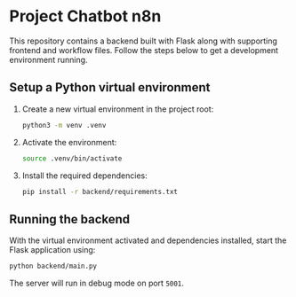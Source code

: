 # Project Chatbot n8n

This repository contains a backend built with Flask along with supporting
frontend and workflow files. Follow the steps below to get a development
environment running.

## Setup a Python virtual environment

1. Create a new virtual environment in the project root:

   ```bash
   python3 -m venv .venv
   ```

2. Activate the environment:

   ```bash
   source .venv/bin/activate
   ```

3. Install the required dependencies:

   ```bash
   pip install -r backend/requirements.txt
   ```

## Running the backend

With the virtual environment activated and dependencies installed, start the
Flask application using:

```bash
python backend/main.py
```

The server will run in debug mode on port `5001`.

